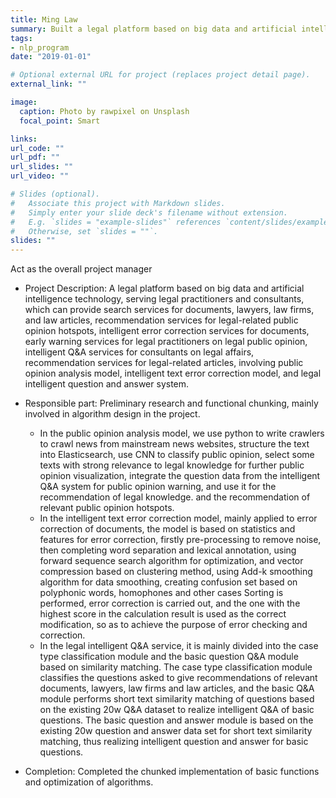 ```yaml
---
title: Ming Law
summary: Built a legal platform based on big data and artificial intelligence technologies
tags:
- nlp_program
date: "2019-01-01"

# Optional external URL for project (replaces project detail page).
external_link: ""

image:
  caption: Photo by rawpixel on Unsplash
  focal_point: Smart

links:
url_code: ""
url_pdf: ""
url_slides: ""
url_video: ""

# Slides (optional).
#   Associate this project with Markdown slides.
#   Simply enter your slide deck's filename without extension.
#   E.g. `slides = "example-slides"` references `content/slides/example-slides.md`.
#   Otherwise, set `slides = ""`.
slides: ""
---
```

Act as the overall project manager

- Project Description: A legal platform based on big data and artificial intelligence technology, serving legal practitioners and consultants, which can provide search services for documents, lawyers, law firms, and law articles, recommendation services for legal-related public opinion hotspots, intelligent error correction services for documents, early warning services for legal practitioners on legal public opinion, intelligent Q&A services for consultants on legal affairs, recommendation services for legal-related articles, involving public opinion analysis model, intelligent text error correction model, and legal intelligent question and answer system.

- Responsible part: Preliminary research and functional chunking, mainly involved in algorithm design in the project.
  - In the public opinion analysis model, we use python to write crawlers to crawl news from mainstream news websites, structure the text into Elasticsearch, use CNN to classify public opinion, select some texts with strong relevance to legal knowledge for further public opinion visualization, integrate the question data from the intelligent Q&A system for public opinion warning, and use it for the recommendation of legal knowledge. and the recommendation of relevant public opinion hotspots.
  - In the intelligent text error correction model, mainly applied to error correction of documents, the model is based on statistics and features for error correction, firstly pre-processing to remove noise, then completing word separation and lexical annotation, using forward sequence search algorithm for optimization, and vector compression based on clustering method, using Add-k smoothing algorithm for data smoothing, creating confusion set based on polyphonic words, homophones and other cases Sorting is performed, error correction is carried out, and the one with the highest score in the calculation result is used as the correct modification, so as to achieve the purpose of error checking and correction.
  - In the legal intelligent Q&A service, it is mainly divided into the case type classification module and the basic question Q&A module based on similarity matching. The case type classification module classifies the questions asked to give recommendations of relevant documents, lawyers, law firms and law articles, and the basic Q&A module performs short text similarity matching of questions based on the existing 20w Q&A dataset to realize intelligent Q&A of basic questions. The basic question and answer module is based on the existing 20w question and answer data set for short text similarity matching, thus realizing intelligent question and answer for basic questions.

- Completion: Completed the chunked implementation of basic functions and optimization of algorithms.
